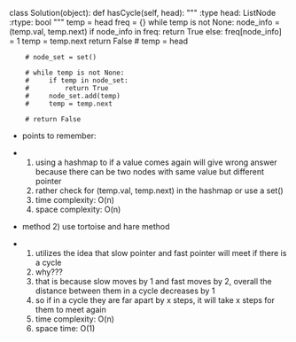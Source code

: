 class Solution(object):
    def hasCycle(self, head):
        """
        :type head: ListNode
        :rtype: bool
        """
        temp = head
        freq = {}
        while temp is not None:
            node_info = (temp.val, temp.next)
            if node_info in freq:
                return True
            else:
                freq[node_info] = 1
            temp = temp.next
        return False
        # temp = head

        # node_set = set()

        # while temp is not None:
        #     if temp in node_set:
        #         return True
        #     node_set.add(temp)
        #     temp = temp.next

        # return False

  - points to remember:
  - 1) using a hashmap to if a value comes again will give wrong answer because there can be two nodes with same value but different pointer
    2) rather check for (temp.val, temp.next) in the hashmap or use a set()
    3) time complexity: O(n)
    4) space complexity: O(n)
   
  - method 2) use tortoise and hare method
  - 1) utilizes the idea that slow pointer and fast pointer will meet if there is a cycle
    2) why???
    3) that is because slow moves by 1 and fast moves by 2, overall the distance between them in a cycle decreases by 1
    4) so if in a cycle they are far apart by x steps, it will take x steps for them to meet again
    5) time complexity:  O(n)
    6) space time: O(1)
